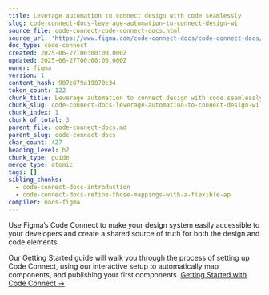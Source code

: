 ```yaml
---
title: Leverage automation to connect design with code seamlessly
slug: code-connect-docs-leverage-automation-to-connect-design-wi
source_file: code-connect-code-connect-docs.html
source_url: 'https://www.figma.com/code-connect-docs/code-connect-docs/'
doc_type: code-connect
created: 2025-06-27T00:00:00.000Z
updated: 2025-06-27T00:00:00.000Z
owner: figma
version: 1
content_hash: 907c879a19870c34
token_count: 122
chunk_title: Leverage automation to connect design with code seamlessly
chunk_slug: code-connect-docs-leverage-automation-to-connect-design-wi
chunk_index: 1
chunk_of_total: 3
parent_file: code-connect-docs.md
parent_slug: code-connect-docs
char_count: 427
heading_level: h2
chunk_type: guide
merge_type: atomic
tags: []
sibling_chunks:
  - code-connect-docs-introduction
  - code-connect-docs-refine-those-mappings-with-a-flexible-ap
compiler: noos-figma
---
```


Use Figma’s Code Connect to make your design system easily accessible to your developers and create a shared source of truth for both the design and code elements.

Our Getting Started guide will walk you through the process of setting up Code Connect, using our interactive setup to automatically map components, and publishing your first components. [Getting Started with Code Connect →](/code-connect-docs/quickstart-guide/)
